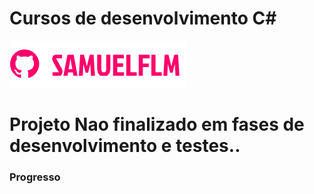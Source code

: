 # Cursos de desenvolvimento C#

<!---Esses são exemplos. Veja https:/shields.io para outras pessoas ou para personalizar este conjunto de escudos. Você pode querer incluir dependências, status do projeto e informações de licença aqui--->

<img src="Doc/img/logo.png" alt="logo_samuelflm">



# Projeto Nao finalizado em fases de desenvolvimento e testes..

### Progresso

